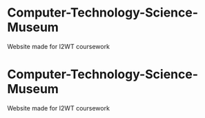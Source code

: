 # Computer-Technology-Science-Museum
Website made for I2WT coursework
# Computer-Technology-Science-Museum
Website made for I2WT coursework

